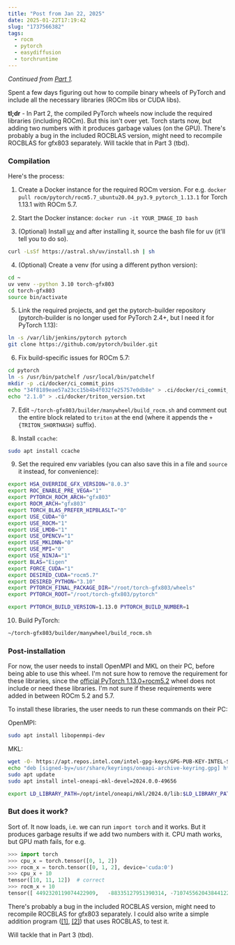 ```yaml
---
title: "Post from Jan 22, 2025"
date: 2025-01-22T17:19:42
slug: "1737566382"
tags:
  - rocm
  - pytorch
  - easydiffusion
  - torchruntime
---
```


*Continued from [Part 1](https://cmdr2.github.io/notes/2025/01/1737134382/).*

Spent a few days figuring out how to compile binary wheels of PyTorch and include all the necessary libraries (ROCm libs or CUDA libs).

**tl;dr** - In Part 2, the compiled PyTorch wheels now include the required libraries (including ROCm). But this isn't over yet. Torch starts now, but adding two numbers with it produces garbage values (on the GPU). There's probably a bug in the included ROCBLAS version, might need to recompile ROCBLAS for gfx803 separately. Will tackle that in Part 3 (tbd).

### Compilation

Here's the process:

1. Create a Docker instance for the required ROCm version. For e.g. `docker pull rocm/pytorch/rocm5.7_ubuntu20.04_py3.9_pytorch_1.13.1` for Torch 1.13.1 with ROCm 5.7.

2. Start the Docker instance: `docker run -it YOUR_IMAGE_ID bash`

3. (Optional) Install [uv](https://astral.sh/uv) and after installing it, source the bash file for uv (it'll tell you to do so).
```bash
curl -LsSf https://astral.sh/uv/install.sh | sh
```
4. (Optional) Create a venv (for using a different python version):
```bash
cd ~
uv venv --python 3.10 torch-gfx803
cd torch-gfx803
source bin/activate
```
5. Link the required projects, and get the pytorch-builder repository (pytorch-builder is no longer used for PyTorch 2.4+, but I need it for PyTorch 1.13):
```bash
ln -s /var/lib/jenkins/pytorch pytorch
git clone https://github.com/pytorch/builder.git
```
6. Fix build-specific issues for ROCm 5.7:
```bash
cd pytorch
ln -s /usr/bin/patchelf /usr/local/bin/patchelf
mkdir -p .ci/docker/ci_commit_pins
echo "34f8189eae57a23cc15b4b4f032fe25757e0db8e" > .ci/docker/ci_commit_pins/triton-rocm.txt
echo "2.1.0" > .ci/docker/triton_version.txt
```
7. Edit `~/torch-gfx803/builder/manywheel/build_rocm.sh` and comment out the entire block related to `triton` at the end (where it appends the `+{TRITON_SHORTHASH}` suffix).

8. Install `ccache`:
```bash
sudo apt install ccache
```
9. Set the required env variables (you can also save this in a file and `source` it instead, for convenience):
```bash
export HSA_OVERRIDE_GFX_VERSION="8.0.3"
export ROC_ENABLE_PRE_VEGA="1"
export PYTORCH_ROCM_ARCH="gfx803"
export ROCM_ARCH="gfx803"
export TORCH_BLAS_PREFER_HIPBLASLT="0"
export USE_CUDA="0"
export USE_ROCM="1"
export USE_LMDB="1"
export USE_OPENCV="1"
export USE_MKLDNN="0"
export USE_MPI="0"
export USE_NINJA="1"
export BLAS="Eigen"
export FORCE_CUDA="1"
export DESIRED_CUDA="rocm5.7"
export DESIRED_PYTHON="3.10"
export PYTORCH_FINAL_PACKAGE_DIR="/root/torch-gfx803/wheels"
export PYTORCH_ROOT="/root/torch-gfx803/pytorch"

export PYTORCH_BUILD_VERSION=1.13.0 PYTORCH_BUILD_NUMBER=1
```
10. Build PyTorch:
```bash
~/torch-gfx803/builder/manywheel/build_rocm.sh
```

### Post-installation

For now, the user needs to install OpenMPI and MKL on their PC, before being able to use this wheel. I'm not sure how to remove the requirement for these libraries, since the [official PyTorch 1.13.0+rocm5.2](https://download.pytorch.org/whl/rocm5.2/torch-1.13.0%2Brocm5.2-cp310-cp310-linux_x86_64.whl) wheel does not include or need these libraries. I'm not sure if these requirements were added in between ROCm 5.2 and 5.7.

To install these libraries, the user needs to run these commands on their PC:

OpenMPI:
```bash
sudo apt install libopenmpi-dev
```

MKL:
```bash
wget -O- https://apt.repos.intel.com/intel-gpg-keys/GPG-PUB-KEY-INTEL-SW-PRODUCTS.PUB | gpg --dearmor | sudo tee /usr/share/keyrings/oneapi-archive-keyring.gpg > /dev/null
echo "deb [signed-by=/usr/share/keyrings/oneapi-archive-keyring.gpg] https://apt.repos.intel.com/oneapi all main" | sudo tee /etc/apt/sources.list.d/oneAPI.list
sudo apt update
sudo apt install intel-oneapi-mkl-devel=2024.0.0-49656

export LD_LIBRARY_PATH=/opt/intel/oneapi/mkl/2024.0/lib:$LD_LIBRARY_PATH
```

### But does it work?
Sort of. It now loads, i.e. we can run `import torch` and it works. But it produces garbage results if we add two numbers with it. CPU math works, but GPU math fails, for e.g.
```py
>>> import torch
>>> cpu_x = torch.tensor([0, 1, 2])
>>> rocm_x = torch.tensor([0, 1, 2], device='cuda:0')
>>> cpu_x + 10
tensor([10, 11, 12])  # correct
>>> rocm_x + 10
tensor([ 4492320119074422909,   -88335127951390314, -7107455620438441222], device='cuda:0')  # <---- garbage values
```

There's probably a bug in the included ROCBLAS version, might need to recompile ROCBLAS for gfx803 separately. I could also write a simple addition program ([[1]](https://github.com/ROCm/rocBLAS-Examples/blob/develop/Level-1/dot/dot.cpp), [[2]](https://gist.github.com/cgmb/6ae0d118bf357fc4576a7568b85e1c45)) that uses ROCBLAS, to test it.

Will tackle that in Part 3 (tbd).